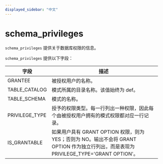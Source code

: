 ```yaml
---
displayed_sidebar: "中文"
---
```


# schema_privileges

`schema_privileges` 提供关于数据库权限的信息。

`schema_privileges` 提供以下字段：

| 字段           | 描述                                                         |
| -------------- | ------------------------------------------------------------ |
| GRANTEE        | 被授权用户的名称。                                           |
| TABLE_CATALOG  | 模式所属的目录名称。该值始终为 def。                         |
| TABLE_SCHEMA   | 模式的名称。                                                 |
| PRIVILEGE_TYPE | 授予的权限类型。每一行列出一种权限，因此每个由被授权用户拥有的模式权限都对应一行记录。 |
| IS_GRANTABLE   | 如果用户具有 GRANT OPTION 权限，则为 YES；否则为 NO。输出不会将 GRANT OPTION 作为独立行列出，而是表现为 PRIVILEGE_TYPE='GRANT OPTION'。 |